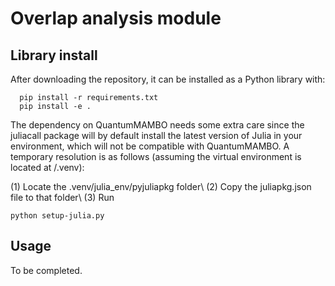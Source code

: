 Overlap analysis module
===============================

Library install
---------------

After downloading the repository, it can be installed as a Python library with:

```
  pip install -r requirements.txt
  pip install -e .
```
The dependency on QuantumMAMBO needs some extra care since the juliacall package will by default install the latest version of Julia in your environment, which will not be compatible with QuantumMAMBO. A temporary resolution is as follows (assuming the virtual environment is located at /.venv):

(1) Locate the .venv/julia_env/pyjuliapkg folder\\
(2) Copy the juliapkg.json file to that folder\\
(3) Run
```
python setup-julia.py
```

Usage
-----
To be completed.
